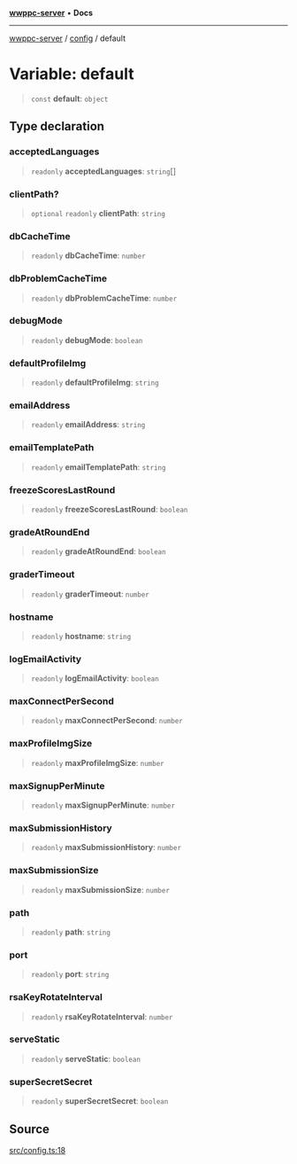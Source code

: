 [**wwppc-server**](../../README.md) • **Docs**

***

[wwppc-server](../../modules.md) / [config](../README.md) / default

# Variable: default

> `const` **default**: `object`

## Type declaration

### acceptedLanguages

> `readonly` **acceptedLanguages**: `string`[]

### clientPath?

> `optional` `readonly` **clientPath**: `string`

### dbCacheTime

> `readonly` **dbCacheTime**: `number`

### dbProblemCacheTime

> `readonly` **dbProblemCacheTime**: `number`

### debugMode

> `readonly` **debugMode**: `boolean`

### defaultProfileImg

> `readonly` **defaultProfileImg**: `string`

### emailAddress

> `readonly` **emailAddress**: `string`

### emailTemplatePath

> `readonly` **emailTemplatePath**: `string`

### freezeScoresLastRound

> `readonly` **freezeScoresLastRound**: `boolean`

### gradeAtRoundEnd

> `readonly` **gradeAtRoundEnd**: `boolean`

### graderTimeout

> `readonly` **graderTimeout**: `number`

### hostname

> `readonly` **hostname**: `string`

### logEmailActivity

> `readonly` **logEmailActivity**: `boolean`

### maxConnectPerSecond

> `readonly` **maxConnectPerSecond**: `number`

### maxProfileImgSize

> `readonly` **maxProfileImgSize**: `number`

### maxSignupPerMinute

> `readonly` **maxSignupPerMinute**: `number`

### maxSubmissionHistory

> `readonly` **maxSubmissionHistory**: `number`

### maxSubmissionSize

> `readonly` **maxSubmissionSize**: `number`

### path

> `readonly` **path**: `string`

### port

> `readonly` **port**: `string`

### rsaKeyRotateInterval

> `readonly` **rsaKeyRotateInterval**: `number`

### serveStatic

> `readonly` **serveStatic**: `boolean`

### superSecretSecret

> `readonly` **superSecretSecret**: `boolean`

## Source

[src/config.ts:18](https://github.com/WWPPC/WWPPC-server/blob/5af5647ee3617fa27e87b8a991f7e99d942ffb71/src/config.ts#L18)
